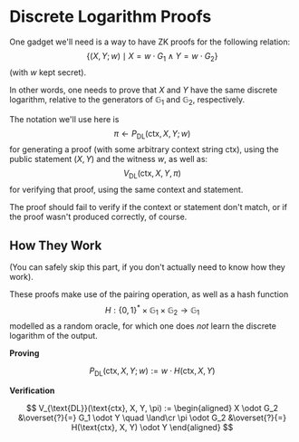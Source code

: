 # Discrete Logarithm Proofs

One gadget we'll need is a way to have ZK proofs for the following relation:
$$
\{(X, Y; w) \mid X = w \cdot G_1 \land Y = w \cdot G_2\}
$$
(with $w$ kept secret).

In other words, one needs to prove that $X$ and $Y$
have the same discrete logarithm,
relative to the generators of $\mathbb{G}_1$ and $\mathbb{G}_2$,
respectively.

The notation we'll use here is
$$
\pi \gets P_{\text{DL}}(\text{ctx}, X, Y; w)
$$
for generating a proof (with some arbitrary context string $\text{ctx}$), using the public statement $(X, Y)$ and the witness $w$,
as well as:
$$
V_{\text{DL}}(\text{ctx}, X, Y, \pi)
$$
for verifying that proof, using the same context and statement.

The proof should fail to verify if the context or statement
don't match, or if the proof wasn't produced correctly, of course.

## How They Work

(You can safely skip this part, if you don't actually
need to know how they work).

These proofs make use of the pairing operation,
as well as a hash function
$$
H : \{0, 1\}^* \times \mathbb{G}_1 \times \mathbb{G}_2 \to \mathbb{G}_1
$$
modelled as a random oracle,
for which one does *not* learn the discrete logarithm
of the output.

**Proving**

$$
P_{\text{DL}}(\text{ctx}, X, Y; w) := w \cdot H(\text{ctx}, X, Y)
$$

**Verification**

$$
V_{\text{DL}}(\text{ctx}, X, Y, \pi) :=
\begin{aligned}
X \odot G_2 &\overset{?}{=} G_1 \odot Y \quad \land\cr
\pi \odot G_2 &\overset{?}{=} 
H(\text{ctx}, X, Y) \odot Y 
\end{aligned}
$$